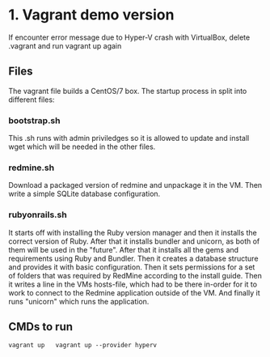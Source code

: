 # 1. Vagrant demo version

If encounter error message due to Hyper-V crash with VirtualBox, delete .vagrant and run vagrant up again

## Files
The vagrant file builds a CentOS/7 box. The startup process in split into different files:

### bootstrap.sh
This .sh runs with admin priviledges so it is allowed to update and install wget which will be needed in the other files.

### redmine.sh
Download a packaged version of redmine and unpackage it in the VM. Then write a simple SQLite database configuration.

### rubyonrails.sh
It starts off with installing the Ruby version manager and then it installs the correct version of Ruby.
After that it installs bundler and unicorn, as both of them will be used in the "future".
After that it installs all the gems and requirements using Ruby and Bundler. Then it creates a database structure
and provides it with basic configuration. Then it sets permissions for a set of folders that was required by RedMine according to the install guide. Then it writes a line in the VMs hosts-file, which had to be there in-order for it to work to connect to the Redmine application outside of the VM.
And finally it runs "unicorn" which runs the application.

## CMDs to run
`vagrant up  
vagrant up --provider hyperv`
